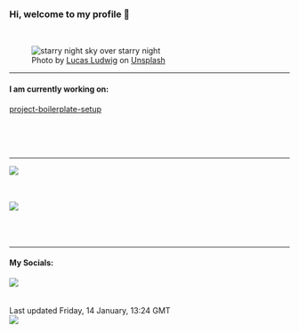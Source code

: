 <h3>Hi, welcome to my profile 👋</h3>

<br />
<figure>
  <img
    src="https://images.unsplash.com/photo-1598661109764-5a4a05f69abc?crop=entropy&cs=tinysrgb&fit=max&fm=jpg&ixid=MnwyNzQ3MDB8MHwxfHJhbmRvbXx8fHx8fHx8fDE2NDIxNjMwMTc&ixlib=rb-1.2.1&q=80&w=1080&auto=format"
    alt="starry night sky over starry night" 
  />
  <figcaption>Photo by <a
    href="https://unsplash.com/@luddyphoto?utm_source=Profile%20readme&utm_medium=referral">Lucas Ludwig</a> on <a
    href="https://unsplash.com/?utm_source=Profile%20readme&utm_medium=referral">Unsplash</a></figcaption>
</figure>


<hr />
<h4>I am currently working on:</h4>
<a href="https://github.com/ShaneLucy/project-boilerplate-setup">project-boilerplate-setup</a>

<br /><br /><br />

<hr />
<img
  src="https://github-readme-stats.vercel.app/api?username=shanelucy&show_icons=true&theme=calm"
/>
<br /><br /><br />

<img 
  src="https://github-readme-stats.vercel.app/api/top-langs/?username=shanelucy&theme=calm"
/>
<br /><br /><br /><br />
<hr />
<h4>My Socials:</h4>
<a href="https://uk.linkedin.com/in/shane-lucy-4735b616a">
  <img
    src="https://img.shields.io/badge/linkedin%20-%230077B5.svg?&style=for-the-badge&logo=linkedin&logoColor=white"
  />
</a>
<br /><br /><br />
Last updated Friday, 14 January, 13:24 GMT
<br />
<img
  src="https://github.com/ShaneLucy/ShaneLucy/workflows/README%20build/badge.svg"
/>
